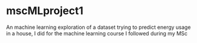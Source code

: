 # mscMLproject1
An machine learning exploration of a dataset trying to predict energy usage in a house, I did for the machine learning course I followed during my MSc
